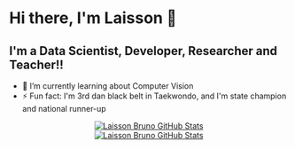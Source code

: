 # Hi there, I'm Laisson 👋 

## I'm a Data Scientist, Developer, Researcher and Teacher!!

- 🌱 I’m currently learning about Computer Vision
- ⚡ Fun fact: I'm 3rd dan black belt in Taekwondo, and I'm state champion and national runner-up

<div align="center"> <a href="https://github.com/laissonbruno"> <img alt="Laisson Bruno GitHub Stats" src="https://github-readme-stats-laissonbrunos-projects.vercel.app/api?username=laissonbruno&show_icons=true&hide_border=false&title_color=ff652f&icon_color=FFE400&bg_color=09131B&text_color=ffffff&border_color=0c1a25" /> </a> </div>

<div align="center"> <a href="https://github.com/laissonbruno"> <img alt="Laisson Bruno GitHub Stats" src="https://github-readme-stats-laissonbrunos-projects.vercel.app/api/top-langs?username=laissonbruno&langs_count=8&show_icons=true&hide_border=false&title_color=ff652f&icon_color=FFE400&bg_color=09131B&text_color=ffffff&border_color=0c1a25" /> </a> </div>